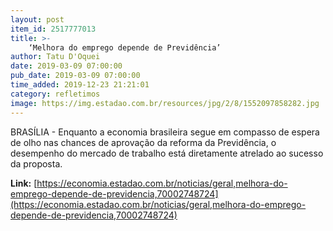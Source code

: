 ```yaml
---
layout: post
item_id: 2517777013
title: >-
    ‘Melhora do emprego depende de Previdência’
author: Tatu D'Oquei
date: 2019-03-09 07:00:00
pub_date: 2019-03-09 07:00:00
time_added: 2019-12-23 21:21:01
category: refletimos
image: https://img.estadao.com.br/resources/jpg/2/8/1552097858282.jpg
---
```


BRASÍLIA - Enquanto a economia brasileira segue em compasso de espera de olho nas chances de aprovação da reforma da Previdência, o desempenho do mercado de trabalho está diretamente atrelado ao sucesso da proposta.

**Link:** [https://economia.estadao.com.br/noticias/geral,melhora-do-emprego-depende-de-previdencia,70002748724](https://economia.estadao.com.br/noticias/geral,melhora-do-emprego-depende-de-previdencia,70002748724)

